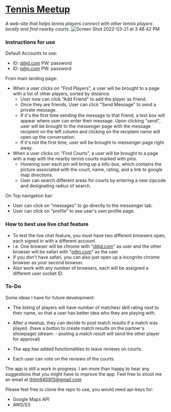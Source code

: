 # [Tennis Meetup](https://github.com/benlimer/tennis-meetup)

*A web-site that helps tennis players connect with other tennis players locally and find nearby courts.*
![Screen Shot 2022-03-21 at 3 48 42 PM](https://user-images.githubusercontent.com/41413114/159352397-f30cca2f-e5f3-415c-8a81-b86a2fe0923f.png)


### Instructions for use

Default Accounts to use:
- ID: d@d.com PW: password
- ID: n@n.com PW: password

From main landing page:
- When a user clicks on "Find Players", a user will be brought to a page with a list of other players, sorted by distance. 
  - User now can click "Add Friend" to add the player as friend.
  - Once they are friends, User can click "Send Message" to send a private message. 
   - If it's the first time sending the message to that friend, a text box will appear where user can enter their message. Upon clicking "send", user will be brought to the messenger page with the message recipient on the left column and clicking on the recipient name will open up the conversation.
   - If it's not the first time, user will be brought to messenger page right away.
- When a user clicks on "Find Courts", a user will be brought to a page with a map with the nearby tennis courts marked with pins. 
  - Hovering over each pin will bring up a info-box, which contains the picture associated with the court, name, rating, and a link to google map directions. 
  - User can search different areas for courts by entering a new zipcode and designating radius of search.

On Top navigation bar:
- User can click on "messages" to go directly to the messenger tab.
- User can click on "profile" to see user's own profile page.

### How to best use live chat feature
 - To test the live chat feature, you must have two different browsers open, each signed in with a different account. 
  - i.e. One browser will be chrome with "d@d.com" as user and the other browser will be safari with "n@n.com" as the user
  - If you don't have safari, you can also just open up a incognito chrome browser as your second browser.
  - Also work with any number of browsers, each will be assigned a different user socket ID. 

### To-Do
Some ideas I have for future development:
- The listing of players will have number of matches/ skill rating next to their name, so that a user has better idea who they are playing with. 

- After a meetup, they can decide to post match results if a match was played. (have a button to create match results on the partner's showpage) (dream: - posting a match result will send the other player for approval)
- The app has added functionalities to leave reviews on courts. 
- Each user can vote on the reviews of the courts. 

The app is still a work in progress. I am more than happy to hear any suggestions that you might have to improve the app. Feel free to shoot me an email at thlim940913@gmail.com



Please feel free to clone the repo to use, you would need api-keys for:
- Google Maps API
- AWS/S3

